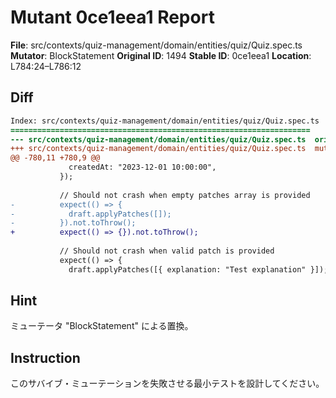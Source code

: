 # Mutant 0ce1eea1 Report

**File**: src/contexts/quiz-management/domain/entities/quiz/Quiz.spec.ts
**Mutator**: BlockStatement
**Original ID**: 1494
**Stable ID**: 0ce1eea1
**Location**: L784:24–L786:12

## Diff

```diff
Index: src/contexts/quiz-management/domain/entities/quiz/Quiz.spec.ts
===================================================================
--- src/contexts/quiz-management/domain/entities/quiz/Quiz.spec.ts	original
+++ src/contexts/quiz-management/domain/entities/quiz/Quiz.spec.ts	mutated #1494
@@ -780,11 +780,9 @@
             createdAt: "2023-12-01 10:00:00",
           });
 
           // Should not crash when empty patches array is provided
-          expect(() => {
-            draft.applyPatches([]);
-          }).not.toThrow();
+          expect(() => {}).not.toThrow();
 
           // Should not crash when valid patch is provided
           expect(() => {
             draft.applyPatches([{ explanation: "Test explanation" }]);
```

## Hint

ミューテータ "BlockStatement" による置換。

## Instruction

このサバイブ・ミューテーションを失敗させる最小テストを設計してください。
